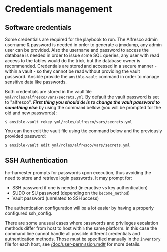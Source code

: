 # Credentials management

## Software credentials

Some credentials are required for the playbook to run. The Alfresco admin username & password is needed in order to generate a jmxdump, any admin user can be provided.
Also the username and password to access the database is needed in order to issue some SQL queries, any user with read access to the tables would do the trick, but the database owner is recommended.
Credentials are stored and accessed in a secure manner - within a vault - so they cannot be read without providing the vault password. Ansible provide the `ansible-vault` command in order to manage sensitive data like passwords.

Both credentials are stored in the vault file `yml/roles/alfresco/vars/secrets.yml`. By default the vault password is set to "alfresco".
***First thing you should do is to change the vault password to something else*** by using the command bellow (you will be prompted for the old and new passwords):
                                                                                                                                                                                              
```                                                                                                                                                                                           
$ ansible-vault rekey yml/roles/alfresco/vars/secrets.yml
```
You can then edit the vault file using the command below and the previously provided password:                                                                                               

```
$ ansible-vault edit yml/roles/alfresco/vars/secrets.yml                                                                                                                                      
```                                                                                                                                                                                           

## SSH Authentication

hc-harvester prompts for passwords upon execution, thus avoiding the need to store and retrieve login passwords. It may prompt for:

 - SSH password if one is needed (interactive vs key authentication)
 - SUDO or SU password (depending on the `become_method`)
 - Vault password (unrelated to SSH access)

The authentication configuration will be a lot easier by having a properly configured ssh_config.

There are some unusual cases where passwords and privileges escalation methods differ from host to host within the same platform. In this case the command line cannot handle all possible different credentials and authentication methods. Those must be specified manually in the `inventory` file for each host, see [/doc/user-permission.md#](/doc/user-permission.md) for more details.
